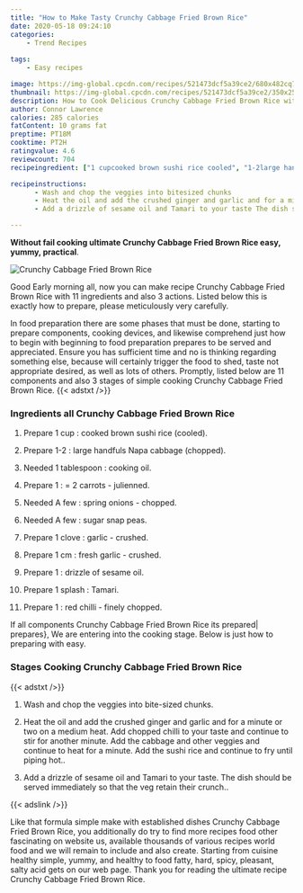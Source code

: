 ```yaml
---
title: "How to Make Tasty Crunchy Cabbage Fried Brown Rice"
date: 2020-05-18 09:24:10
categories:
    - Trend Recipes
    
tags:
    - Easy recipes

image: https://img-global.cpcdn.com/recipes/521473dcf5a39ce2/680x482cq70/crunchy-cabbage-fried-brown-rice-recipe-main-photo.jpg
thumbnail: https://img-global.cpcdn.com/recipes/521473dcf5a39ce2/350x250cq70/crunchy-cabbage-fried-brown-rice-recipe-main-photo.jpg
description: How to Cook Delicious Crunchy Cabbage Fried Brown Rice with 11 ingredients and 3 stages of easy cooking.
author: Connor Lawrence
calories: 285 calories
fatContent: 10 grams fat
preptime: PT18M
cooktime: PT2H
ratingvalue: 4.6
reviewcount: 704
recipeingredient: ["1 cupcooked brown sushi rice cooled", "1-2large handfuls Napa cabbage chopped", "1 tablespooncooking oil", "1 2 carrots  julienned", "A fewspring onions  chopped", "A fewsugar snap peas", "1 clovegarlic  crushed", "1 cmfresh garlic  crushed", "1drizzle of sesame oil", "1 splashTamari", "1red chilli  finely chopped"]

recipeinstructions: 
      - Wash and chop the veggies into bitesized chunks 
      - Heat the oil and add the crushed ginger and garlic and for a minute or two on a medium heat Add chopped chilli to your taste and continue to stir for another minute Add the cabbage and other veggies and continue to heat for a minute Add the sushi rice and continue to fry until piping hot 
      - Add a drizzle of sesame oil and Tamari to your taste The dish should be served immediately so that the veg retain their crunch

---
```




**Without fail cooking ultimate Crunchy Cabbage Fried Brown Rice easy, yummy, practical**. 


![Crunchy Cabbage Fried Brown Rice](https://img-global.cpcdn.com/recipes/521473dcf5a39ce2/680x482cq70/crunchy-cabbage-fried-brown-rice-recipe-main-photo.jpg "Crunchy Cabbage Fried Brown Rice")




Good Early morning all, now you can make recipe Crunchy Cabbage Fried Brown Rice with 11 ingredients and also 3 actions. Listed below this is exactly how to prepare, please meticulously very carefully.

In food preparation there are some phases that must be done, starting to prepare components, cooking devices, and likewise comprehend just how to begin with beginning to food preparation prepares to be served and appreciated. Ensure you has sufficient time and no is thinking regarding something else, because will certainly trigger the food to shed, taste not appropriate desired, as well as lots of others. Promptly, listed below are 11 components and also 3 stages of simple cooking Crunchy Cabbage Fried Brown Rice.
{{< adstxt />}}

### Ingredients all Crunchy Cabbage Fried Brown Rice


1. Prepare 1 cup : cooked brown sushi rice (cooled).

1. Prepare 1-2 : large handfuls Napa cabbage (chopped).

1. Needed 1 tablespoon : cooking oil.

1. Prepare 1 : = 2 carrots - julienned.

1. Needed A few : spring onions - chopped.

1. Needed A few : sugar snap peas.

1. Prepare 1 clove : garlic - crushed.

1. Prepare 1 cm : fresh garlic - crushed.

1. Prepare 1 : drizzle of sesame oil.

1. Prepare 1 splash : Tamari.

1. Prepare 1 : red chilli - finely chopped.



If all components Crunchy Cabbage Fried Brown Rice its prepared| prepares}, We are entering into the cooking stage. Below is just how to preparing with easy.

### Stages Cooking Crunchy Cabbage Fried Brown Rice

{{< adstxt />}}


1. Wash and chop the veggies into bite-sized chunks.



1. Heat the oil and add the crushed ginger and garlic and for a minute or two on a medium heat. Add chopped chilli to your taste and continue to stir for another minute. Add the cabbage and other veggies and continue to heat for a minute. Add the sushi rice and continue to fry until piping hot..



1. Add a drizzle of sesame oil and Tamari to your taste. The dish should be served immediately so that the veg retain their crunch..





{{< adslink />}}

Like that formula simple make with established dishes Crunchy Cabbage Fried Brown Rice, you additionally do try to find more recipes food other fascinating on website us, available thousands of various recipes world food and we will remain to include and also create. Starting from cuisine healthy simple, yummy, and healthy to food fatty, hard, spicy, pleasant, salty acid gets on our web page. Thank you for reading the ultimate recipe Crunchy Cabbage Fried Brown Rice.
